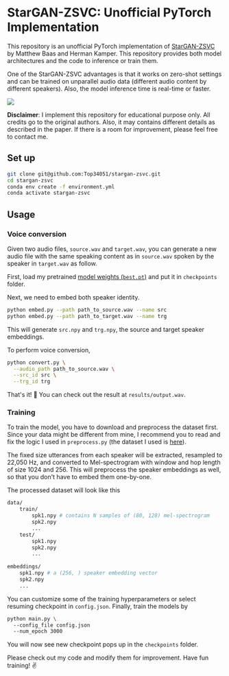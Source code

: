 # StarGAN-ZSVC: Unofficial PyTorch Implementation

This repository is an unofficial PyTorch implementation of [StarGAN-ZSVC](https://arxiv.org/pdf/2106.00043.pdf) by Matthew Baas and Herman Kamper. This repository provides both model architectures and the code to inference or train them. 

One of the StarGAN-ZSVC advantages is that it works on zero-shot settings and can be trained on unparallel audio data (different audio content by different speakers). Also, the model inference time is real-time or faster.

![](https://i.imgur.com/4cGK4UM.png)

**Disclaimer**: I implement this repository for educational purpose only. All credits go to the original authors. Also, it may contains different details as described in the paper. If there is a room for improvement, please feel free to contact me.

## Set up
```bash
git clone git@github.com:Top34051/stargan-zsvc.git
cd stargan-zsvc
conda env create -f environment.yml
conda activate stargan-zsvc
```

## Usage

### Voice conversion

Given two audio files, `source.wav` and `target.wav`, you can generate a new audio file with the same speaking content as in `source.wav` spoken by the speaker in `target.wav` as follow.

First, load my pretrained [model weights (`best.pt`)](https://drive.google.com/drive/folders/1IGZuuwbEvE-G68noOhlyPeZeAEFe2Lsc?usp=sharing) and put it in `checkpoints` folder.

Next, we need to embed both speaker identity.

```bash
python embed.py --path path_to_source.wav --name src
python embed.py --path path_to_target.wav --name trg
```
This will generate `src.npy` and `trg.npy`, the source and target speaker embeddings.

To perform voice conversion,

```bash
python convert.py \
  --audio_path path_to_source.wav \
  --src_id src \
  --trg_id trg  
```

That's it! :tada: You can check out the result at `results/output.wav`.

### Training

To train the model, you have to download and preprocess the dataset first. Since your data might be different from mine, I recommend you to read and fix the logic I used in `preprocess.py` (the dataset I used is [here](https://github.com/nii-yamagishilab/VCC2020-database)). 

The fixed size utterances from each speaker will be extracted, resampled to 22,050 Hz, and converted to Mel-spectrogram with window and hop length of size 1024 and 256. This will preprocess the speaker embeddings as well, so that you don't have to embed them one-by-one.

The processed dataset will look like this
```bash
data/
    train/
        spk1.npy # contains N samples of (80, 128) mel-spectrogram
        spk2.npy
        ...
    test/
        spk1.npy
        spk2.npy
        ...
        
embeddings/
    spk1.npy # a (256, ) speaker embedding vector
    spk2.npy
    ...
```

You can customize some of the training hyperparameters or select resuming checkpoint in `config.json`. Finally, train the models by

```bash
python main.py \ 
  --config_file config.json 
  --num_epoch 3000
```

You will now see new checkpoint pops up in the `checkpoints` folder. 

Please check out my code and modify them for improvement. Have fun training! :v:
